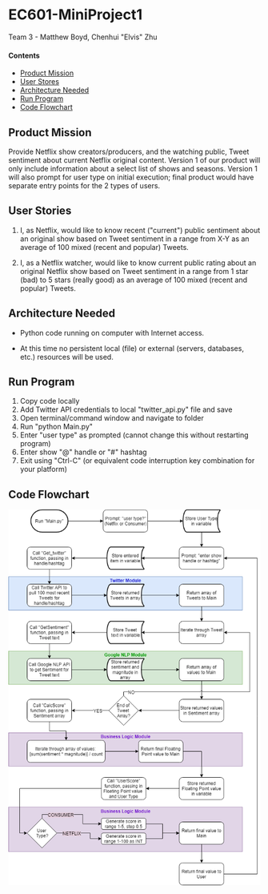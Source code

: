 # EC601-MiniProject1

Team 3 - Matthew Boyd, Chenhui "Elvis" Zhu

#### Contents

* [Product Mission](#product-mission)
* [User Stores](#user-stories)
* [Architecture Needed](#architecture-needed)
* [Run Program](#run-program)
* [Code Flowchart](#code-flowchart)

<a name="product-mission"/>

## Product Mission

Provide Netflix show creators/producers, and the watching public, Tweet sentiment about current Netflix original content.
Version 1 of our product will only include information about a select list of shows and seasons.
Version 1 will also prompt for user type on initial execution; final product would have separate entry points for the 2 types of users.

<a name="user-stories"/>

## User Stories

1. I, as Netflix, would like to know recent ("current") public sentiment about an original show based on Tweet sentiment in a range from X-Y as an average of 100 mixed (recent and popular) Tweets.

2. I, as a Netflix watcher, would like to know current public rating about an original Netflix show based on Tweet sentiment in a range from 1 star (bad) to 5 stars (really good) as an average of 100 mixed (recent and popular) Tweets.

<a name="architecture-needed"/>

## Architecture Needed

* Python code running on computer with Internet access.

* At this time no persistent local (file) or external (servers, databases, etc.) resources will be used.

<a name="run-program"/>

## Run Program

1. Copy code locally
2. Add Twitter API credentials to local "twitter_api.py" file and save
3. Open terminal/command window and navigate to folder
4. Run "python Main.py"
5. Enter "user type" as prompted (cannot change this without restarting program)
6. Enter show "@" handle or "#" hashtag
7. Exit using "Ctrl-C" (or equivalent code interruption key combination for your platform)

<a name="code-flowchart"/>

## Code Flowchart

<img src="img/EC601-MiniProject1.png">
